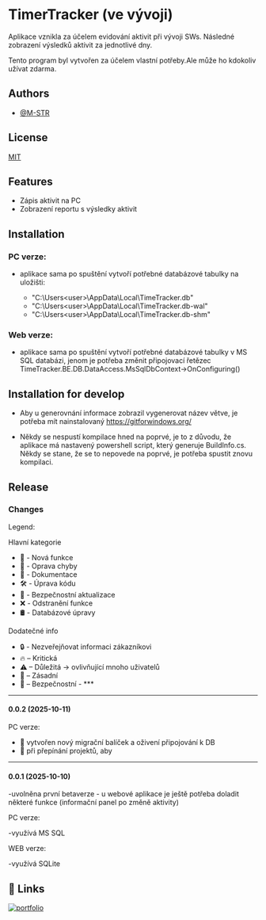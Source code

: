 
# TimerTracker (ve vývoji)

Aplikace vznikla za účelem evidování aktivit při vývoji SWs. Následné zobrazení výsledků aktivit za jednotlivé dny. 

Tento program byl vytvořen za účelem vlastní potřeby.Ale může ho kdokoliv užívat zdarma.


## Authors

- [@M-STR](https://github.com/M-STR15)


## License

[MIT](https://choosealicense.com/licenses/mit/)


## Features

- Zápis aktivit na PC
- Zobrazení reportu s výsledky aktivit


## Installation

### PC verze:

- aplikace sama po spuštění vytvoří potřebné databázové tabulky na uložišti:
 
   - "C:\Users\<user>\AppData\Local\TimeTracker.db"
   - "C:\Users\<user>\AppData\Local\TimeTracker.db-wal"
   - "C:\Users\<user>\AppData\Local\TimeTracker.db-shm"

### Web verze:

- aplikace sama po spuštění vytvoří potřebné databázové tabulky v MS SQL databázi, jenom je potřeba změnit připojovací řetězec TimeTracker.BE.DB.DataAccess.MsSqlDbContext->OnConfiguring()


## Installation for develop

- Aby u generovnání informace zobrazil vygenerovat název větve, je potřeba mít nainstalovaný https://gitforwindows.org/

- Někdy se nespustí kompilace hned na poprvé, je to z důvodu, že aplikace má nastavený powershell script, který generuje BuildInfo.cs.
 Někdy se stane, že se to nepovede na poprvé, je potřeba spustit znovu kompilaci.

    
## Release

### Changes
Legend: 

Hlavní kategorie 

- 🚀 - Nová funkce
- 🐞 - Oprava chyby
- 📝 - Dokumentace
- 🛠 - Úprava kódu
- 🚨 - Bezpečnostní aktualizace
- ❌ - Odstranění funkce
- 🛢 - Databázové úpravy

Dodatečné info
- 🔒 - Nezveřejňovat informaci zákazníkovi
- 🔥 – Kritická
- ⚠ – Důležitá -> ovlivňující mnoho uživatelů
- 🛑 – Zásadní
- 🚨 – Bezpečnostní
- ***

***

#### 0.0.2   (2025-10-11)

PC verze:
- 🐞 vytvořen nový migrační balíček a oživení připojování k DB 
- 🐞 při přepínání projektů, aby 

***

#### 0.0.1   (2025-10-10)

-uvolněna první betaverze - u webové aplikace je ještě potřeba doladit některé funkce (informační panel po změně  aktivity)

PC verze:

-využívá MS SQL

WEB verze:

-využívá SQLite


## 🔗 Links
[![portfolio](https://img.shields.io/badge/GitHub-100000?style=for-the-badge&logo=github&logoColor=white)](https://github.com/M-STR15/TimeTracker)

